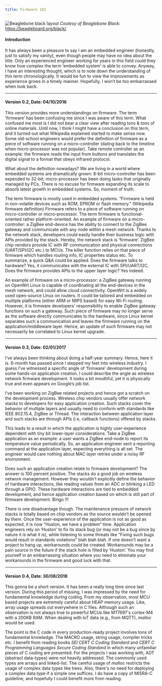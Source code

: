 ```yaml
---
title: Firmware 101
---
```


![Beaglebone black layout](http://www.element14.com/community/servlet/JiveServlet/showImage/2-84952-167466/bbb-top-white.png)
*Coutesy of Beaglebone Black*: https://beagleboard.org/black/.

#### **Introduction**

It has always been a pleasure to say I am an embedded engineer (honestly, just to satisfy my vanity), even though people may have no idea about the title. Only an experienced engineer working for years in this field could they know how complex the term ’embedded system’ is able to convey. Anyway, I have an interesting thought, which is to note down the understanding of this term chronologically. It would be fun to view the improvements as experience grows in a timely manner. Hopefully, I won’t be too embarrassed when look back.

***

#### **Version 0.2, Date: 04/10/2016**

This version provides more understandings on firmware. The term ‘firmware’ has been confusing me since I was aware of this term. What confused me most is I did not bear a clear view after reading tons & tons of online materials. Until now, I think I might have a conclusion on this term, and it turned out what Wikipedia explained started to make sense now. Some old-school engineers would prefer the definition of firmware as a piece of software running on a micro-controller (dating back to the timeline when micro-processor was not popular). Take remote controller as an example: the firmware reads the input from buttons and translates the digital signal to a format that obeys infrared protocol.

What about the definition nowadays? We are living in a world where embedded systems are dramatically grown: 8-bit micro-controller has been expended to 32-bit; micro-processor has been doing tasks that originally managed by PCs. There is no excuse for firmware expanding its scale to absorb latest growth in embedded systems. So, moment of truth:

The term firmware is mostly used in embedded systems. “Firmware is held in non-volatile devices such as ROM, EPROM or flash memory.” (Wikipedia firmware definition) Firmware refers to a piece of software running on micro-controller or micro-processor.
The term firmware is functional-oriented rather platform-oriented. An example of firmware on a micro-controller: a ZigBee end-device has the ability to connect to the ZigBee gateway and communicate with any node within a mesh network. Thanks to the network stack, developers could easily handle their business logic with APIs provided by the stack. Hereby, the network stack is ‘firmware’. ZigBee chip vendors provide IC with RF communication and physical connections (UART/SPI/I2C etc.) to MCUs. The killer function relies on that piece of firmware which handles routing info, IC properties status etc. To summarize, a quick Q&A could be applied: Does the firmware talks to hardware? Yes, it communicates with the external IC with SPI/UART/I2C. Does the firmware provides APIs to the upper layer logic? Yes indeed.

An example of firmware on a micro-processor: a ZigBee gateway running on OpenWrt Linux is capable of coordinating all the end-devices in the mesh network, and could allow cloud connectivity. OpenWrt is a widely used open-source Linux on routers. It could be tailored and embedded on multiple platforms (either ARM or MIPS based) for easy Wi-Fi routing. However, it is firmware developers' responsibility to enable ZigBee gateway functions on such a gateway. Such piece of firmware may no longer serve as the software directly communicates to the hardware, since Linux kernel separates such a communication and leaves the firmware running on the application/middleware layer. Hence, an update of such firmware may not necessarily be correlated to Linux kernel upgrade.

***

#### **Version 0.3, Date: 02/01/2017**

I’ve always been thinking about doing a half-year summary. Hence, here it is. 6-month has passed since I stepped my feet into wireless industry. I guess I’ve witnessed a specific angle of ‘firmware’ development during some hands-on application creation. I could describe the angle as wireless network firmware development. It looks a bit mouthful, yet it is physically true and even appears on Google’s job list.

I’ve been working on ZigBee related projects and hence got a scratch on the development process. Wireless chip vendors usually offer network stacks to developers for easy application creation. Such stacks cover the behavior of multiple layers and usually need to conform with standards like IEEE 802.15.4, ZigBee or Thread. The interaction between application layer and such stacks are through APIs (i.e, callback functions) offered by stacks.

This leads to a result in which the application is highly user-experience dependent with tiny bit lower-layer considerations. Take a ZigBee application as an example: a user wants a ZigBee end-node to report its temperature value periodically. So, an application engineer sent a reporting command at the application layer, expecting everything is all set. The engineer would care nothing about MAC layer retries under a noisy RF environment.

Does such an application creation relate to firmware development? The answer is 100 percent positive. The stacks do a good job on wireless network management. However they wouldn’t explicitly define the behavior of hardware interactions, like reading values from an ADC or blinking a LED through a GPIO. These hardware interactions are tied to embedded development, and hence application creation based on which is still part of firmware development. Bingo !!!

There is one disadvantage though. The maintenance pressure of network stacks is totally based on chip vendors as the source wouldn’t be opened by them. Once the user-experience of the application is not as good as expected, it is now “Huston, we have a problem” time. Application engineers rely on ‘Huston’ to fix its stack bug (or may not be a bug since by nature it is what it is), while listening to some threats like “Fixing such bugs would result in standards violations” blah blah blah. If one doesn’t want a project to hang up, workarounds could be created. Workarounds may be a pain source in the future if the stack hole is filled by ‘Huston’. You may find yourself in an embarrassing situation where you need to eliminate your workarounds in the firmware and  good luck with that.

***

#### **Version 0.4, Date: 30/08/2018**

This gonna be a short version. It has been a really long time since last version. During this period of missing, I was impressed by the need for fundamental knowledge during coding. From my observation, most MCU based projects are extremely careful about HEAP memory usage. Like, array usage spreads out everywhere in C files. Although such an observation is not always true to powerful MCUs like MT7697's cortex-M4 with a 200KB RAM. When dealing with IoT data (e.g., from MQTT), *malloc* would be used.

The point is the C code in every production-ready project involves tons of fundamental knowledge. The MACRO usage, string usage, compiler tricks etc. I benefit from reading books *SEI CERT C Coding Standard* and *CERT C Programming Languages Secure Coding Standard* in which many unfamiliar pieces of C coding are presented. For the projects I was working with, ADT (abstract data-types) were not heavily addressed. The commonly used types are arrays and linked-list. The careful usage of *malloc* restricts the usage of complex data types like trees. Also, there's no need for deploying a complex data type if a simple one suffices. I do have a copy of MISRA-C guideline, and hopefully I could benefit more from reading.

